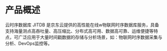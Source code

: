 # 产品概述

云时序数据库 JITDB 是京东云提供的高性能在线w物联网时序数据库服务，具备支持海量测点高吞吐量、高压缩比、分布式高可用、数据高可靠、运维便捷等特点，可广泛应用于大量时间戳数据的存储与分析场景，如：物联网时序数据采集与分析、DevOps监控等。
